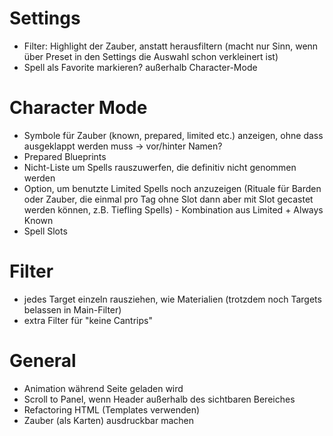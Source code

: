 # Settings
- Filter: Highlight der Zauber, anstatt herausfiltern (macht nur Sinn, wenn über Preset in den Settings die Auswahl schon verkleinert ist)
- Spell als Favorite markieren? außerhalb Character-Mode

# Character Mode
- Symbole für Zauber (known, prepared, limited etc.) anzeigen, ohne dass ausgeklappt werden muss -> vor/hinter Namen?
- Prepared Blueprints
- Nicht-Liste um Spells rauszuwerfen, die definitiv nicht genommen werden
- Option, um benutzte Limited Spells noch anzuzeigen (Rituale für Barden oder Zauber, die einmal pro Tag ohne Slot dann aber mit Slot gecastet werden können, z.B. Tiefling Spells) - Kombination aus Limited + Always Known
- Spell Slots

# Filter
- jedes Target einzeln rausziehen, wie Materialien (trotzdem noch Targets belassen in Main-Filter)
- extra Filter für "keine Cantrips"

# General
- Animation während Seite geladen wird
- Scroll to Panel, wenn Header außerhalb des sichtbaren Bereiches
- Refactoring HTML (Templates verwenden)
- Zauber (als Karten) ausdruckbar machen